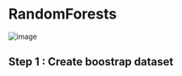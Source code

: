 # RandomForests


![image](https://user-images.githubusercontent.com/3725274/145554483-64412614-0901-45da-980a-566a62e394d3.png)

## Step 1 : Create boostrap dataset
